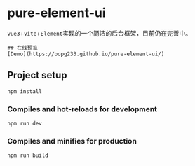 # pure-element-ui
`vue3`+`vite`+`Element`实现的一个简洁的后台框架，目前仍在完善中。
```
## 在线预览
[Demo](https://oopg233.github.io/pure-element-ui/)
```
## Project setup
```
npm install
```

### Compiles and hot-reloads for development
```
npm run dev
```

### Compiles and minifies for production
```
npm run build
```

